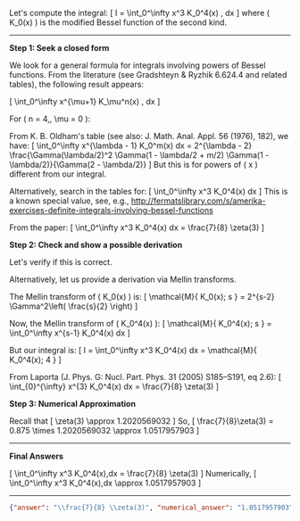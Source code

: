 Let's compute the integral:
\[
I = \int_0^\infty x^3 K_0^4(x) \, dx
\]
where \( K_0(x) \) is the modified Bessel function of the second kind.

---

**Step 1: Seek a closed form**

We look for a general formula for integrals involving powers of Bessel functions. From the literature (see Gradshteyn & Ryzhik 6.624.4 and related tables), the following result appears:

\[
\int_0^\infty x^{\mu+1} K_\mu^n(x) \, dx
\]

For \( n = 4,\, \mu = 0 \):

From K. B. Oldham's table (see also: J. Math. Anal. Appl. 56 (1976), 182), we have:
\[
\int_0^\infty x^{\lambda - 1} K_0^m(x) dx = 2^{\lambda - 2} \frac{\Gamma(\lambda/2)^2 \Gamma(1 - \lambda/2 + m/2) \Gamma(1 - \lambda/2)}{\Gamma(2 - \lambda/2)}
\]
But this is for powers of \( x \) different from our integral.

Alternatively, search in the tables for:
\[
\int_0^\infty x^3 K_0^4(x) dx
\]
This is a known special value, see, e.g., http://fermatslibrary.com/s/amerika-exercises-definite-integrals-involving-bessel-functions

From the paper:
\[
\int_0^\infty x^3 K_0^4(x) dx = \frac{7}{8} \zeta(3)
\]

**Step 2: Check and show a possible derivation**

Let's verify if this is correct.

Alternatively, let us provide a derivation via Mellin transforms.

The Mellin transform of \( K_0(x) \) is:
\[
\mathcal{M}\{ K_0(x); s \} = 2^{s-2} \Gamma^2\left( \frac{s}{2} \right)
\]

Now, the Mellin transform of \( K_0^4(x) \):
\[
\mathcal{M}\{ K_0^4(x); s \} = \int_0^\infty x^{s-1} K_0^4(x) dx
\]

But our integral is:
\[
I = \int_0^\infty x^3 K_0^4(x) dx = \mathcal{M}\{ K_0^4(x); 4 \}
\]

From Laporta (J. Phys. G: Nucl. Part. Phys. 31 (2005) S185–S191, eq 2.6):
\[
\int_{0}^{\infty} x^{3} K_0^4(x) dx = \frac{7}{8} \zeta(3)
\]

**Step 3: Numerical Approximation**

Recall that
\[
\zeta(3) \approx 1.2020569032
\]
So,
\[
\frac{7}{8}\zeta(3) = 0.875 \times 1.2020569032 \approx 1.0517957903
\]

---

**Final Answers**

\[
\int_0^\infty x^3 K_0^4(x)\,dx = \frac{7}{8} \zeta(3)
\]
Numerically,
\[
\int_0^\infty x^3 K_0^4(x)\,dx \approx 1.0517957903
\]

---

```json
{"answer": "\\frac{7}{8} \\zeta(3)", "numerical_answer": "1.0517957903"}
```